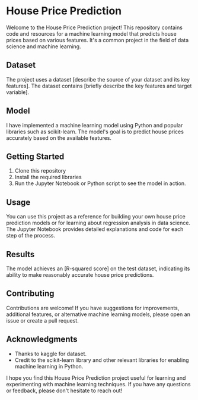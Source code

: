 # House Price Prediction

Welcome to the House Price Prediction project! This repository contains code and resources for a machine learning model that predicts house prices based on various features. It's a common project in the field of data science and machine learning.

## Dataset

The project uses a dataset [describe the source of your dataset and its key features]. The dataset contains [briefly describe the key features and target variable].

## Model

I have implemented a machine learning model using Python and popular libraries such as scikit-learn. The model's goal is to predict house prices accurately based on the available features.

## Getting Started

1. Clone this repository
2. Install the required libraries
3. Run the Jupyter Notebook or Python script to see the model in action.

## Usage

You can use this project as a reference for building your own house price prediction models or for learning about regression analysis in data science. The Jupyter Notebook provides detailed explanations and code for each step of the process.

## Results

The model achieves an [R-squared score] on the test dataset, indicating its ability to make reasonably accurate house price predictions.

## Contributing

Contributions are welcome! If you have suggestions for improvements, additional features, or alternative machine learning models, please open an issue or create a pull request.

## Acknowledgments

- Thanks to kaggle for dataset.
- Credit to the scikit-learn library and other relevant libraries for enabling machine learning in Python.

I hope you find this House Price Prediction project useful for learning and experimenting with machine learning techniques. If you have any questions or feedback, please don't hesitate to reach out!

